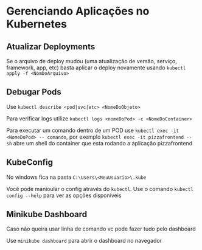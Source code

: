 # Gerenciando Aplicações no Kubernetes


## Atualizar Deployments
Se o arquivo de deploy mudou (uma atualização de versão, serviço, framework, app, etc) basta aplicar o deploy novamente usando `kubectl apply -f <NomDoArquivo>`

##  Debugar Pods
Use `kubectl describe <pod|svc|etc> <NomeDoObjeto>`

Para verificar logs utilize `kubectl logs <nomeDoPod> -c <NomeDoContainer>` 

Para executar um comando dentro de um POD use `kubectl exec -it <NomeDoPod> -- comando`, por exemplo `kubectl exec -it pizzafrontend -- sh` abre um shell do container que esta rodando a aplicação pizzafrontend


## KubeConfig
No windows fica na pasta `C:\Users\<MeuUsuario>\.kube`

Você pode manioular o config através do `kubectl`. Use o comando `kubectl config --help` para ver as opções disponiveis

## Minikube Dashboard
Caso não queira usar linha de comando vc pode fazer tudo pelo dashboard

Use `minikube dashboard` para abrir o dashboard no navegador







